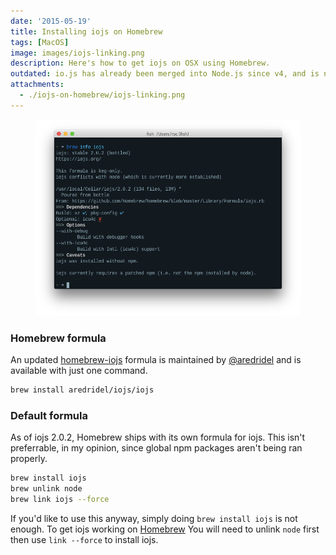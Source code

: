 ```yaml
---
date: '2015-05-19'
title: Installing iojs on Homebrew
tags: [MacOS]
image: images/iojs-linking.png
description: Here's how to get iojs on OSX using Homebrew.
outdated: io.js has already been merged into Node.js since v4, and is now considered deprecated. Consider using nodejs instead.
attachments:
  - ./iojs-on-homebrew/iojs-linking.png
---
```


<figure class='-transparent'>
<img src='./iojs-on-homebrew/iojs-linking.png'>
</figure>

### Homebrew formula

<!-- {.-literate-style} -->

An updated [homebrew-iojs] formula is maintained by [@aredridel] and is available with just one command.

```bash
brew install aredridel/iojs/iojs
```

### Default formula

<!-- {.-literate-style} -->

As of iojs 2.0.2, Homebrew ships with its own formula for iojs. This isn't preferrable, in my opinion, since global npm packages aren't being ran properly.

```bash
brew install iojs
brew unlink node
brew link iojs --force
```

If you'd like to use this anyway, simply doing `brew install iojs` is not enough. To get iojs working on [Homebrew] You will need to unlink `node` first then use `link --force` to install iojs.

[homebrew-iojs]: https://github.com/aredridel/homebrew-iojs/blob/master/Formula/iojs.rb
[@aredridel]: https://github.com/aredridel
[homebrew]: http://brew.sh/
